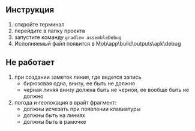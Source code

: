 ## Инструкция
1. откройте терминал
2. перейдите в папку проекта
3. запустите команду
`gradlew assembleDebug `
4. Исполняемый файл появится в Mob\app\build\outputs\apk\debug


## Не работает
1. при создании заметок линия, где ведется запись
   - бирюзовая одна, внизу, ее быть не должно
   - черная линяя внизу должна быть не черной, ее вообще быть не должно
2. погода и геолокация в врайт фрагмент:
   - должны исчезать при появлении клавиатуры
   - должны быть на линиях
   - должны быть в рамочке
